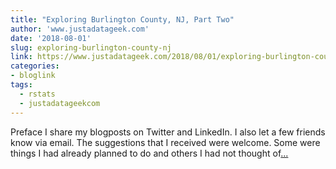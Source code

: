 ```yaml
---
title: "Exploring Burlington County, NJ, Part Two"
author: 'www.justadatageek.com'
date: '2018-08-01'
slug: exploring-burlington-county-nj
link: https://www.justadatageek.com/2018/08/01/exploring-burlington-county-nj-part-two/
categories:
- bloglink
tags:
  - rstats
  - justadatageekcom
---
```


Preface I share my blogposts on Twitter and LinkedIn. I also let a few friends know via email. The suggestions that I received were welcome. Some were things I had already planned to do and others I had not thought of[... <i class="fas fa-external-link-alt"></i>](https://www.justadatageek.com/2018/08/01/exploring-burlington-county-nj-part-two/)

